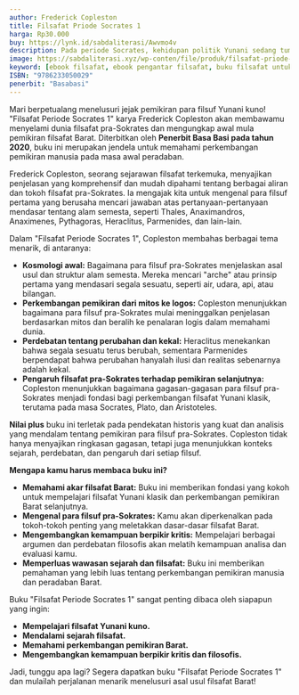 ```yaml
---
author: Frederick Copleston 
title: Filsafat Priode Socrates 1
harga: Rp30.000
buy: https://lynk.id/sabdaliterasi/Awvmo4v
description: Pada periode Socrates, kehidupan politik Yunani sedang tumbuh intensif, khususnya di Athena yang demokratis. Warga bebas memainkan peran apa pun.
image: https://sabdaliterasi.xyz/wp-conten/file/produk/filsafat-priode-socrates-1.jpg
keyword: [ebook filsafat, ebook pengantar filsafat, buku filsafat untuk pemula, buku filsafat terbaik, jual buku filsafat murah, rekomendasi bacaan filsafat, ebook socrates, siapa itu socrates, filsafat di masa socrates]
ISBN: "9786233050029"
penerbit: "Basabasi"
---
```

<p>Mari berpetualang menelusuri jejak pemikiran para filsuf Yunani kuno! "Filsafat Periode Socrates 1" karya Frederick Copleston akan membawamu menyelami dunia filsafat pra-Sokrates dan mengungkap awal mula pemikiran filsafat Barat. Diterbitkan oleh <strong>Penerbit Basa Basi pada tahun 2020</strong>, buku ini merupakan jendela untuk memahami perkembangan pemikiran manusia pada masa awal peradaban.</p><p>Frederick Copleston, seorang sejarawan filsafat terkemuka, menyajikan penjelasan yang komprehensif dan mudah dipahami tentang berbagai aliran dan tokoh filsafat pra-Sokrates. Ia mengajak kita untuk mengenal para filsuf pertama yang berusaha mencari jawaban atas pertanyaan-pertanyaan mendasar tentang alam semesta, seperti Thales, Anaximandros, Anaximenes, Pythagoras, Heraclitus, Parmenides, dan lain-lain.</p><p>Dalam "Filsafat Periode Socrates 1", Copleston membahas berbagai tema menarik, di antaranya:</p><ul><li><strong>Kosmologi awal:</strong> Bagaimana para filsuf pra-Sokrates menjelaskan asal usul dan struktur alam semesta. Mereka mencari "arche" atau prinsip pertama yang mendasari segala sesuatu, seperti air, udara, api, atau bilangan.</li><li><strong>Perkembangan pemikiran dari mitos ke logos:</strong> Copleston menunjukkan bagaimana para filsuf pra-Sokrates mulai meninggalkan penjelasan berdasarkan mitos dan beralih ke penalaran logis dalam memahami dunia.</li><li><strong>Perdebatan tentang perubahan dan kekal:</strong> Heraclitus menekankan bahwa segala sesuatu terus berubah, sementara Parmenides berpendapat bahwa perubahan hanyalah ilusi dan realitas sebenarnya adalah kekal.</li><li><strong>Pengaruh filsafat pra-Sokrates terhadap pemikiran selanjutnya:</strong> Copleston menunjukkan bagaimana gagasan-gagasan para filsuf pra-Sokrates menjadi fondasi bagi perkembangan filsafat Yunani klasik, terutama pada masa Socrates, Plato, dan Aristoteles.</li></ul><p><strong>Nilai plus</strong> buku ini terletak pada pendekatan historis yang kuat dan analisis yang mendalam tentang pemikiran para filsuf pra-Sokrates. Copleston tidak hanya menyajikan ringkasan gagasan, tetapi juga menunjukkan konteks sejarah, perdebatan, dan pengaruh dari setiap filsuf.</p><p><strong>Mengapa kamu harus membaca buku ini?</strong></p><ul><li><strong>Memahami akar filsafat Barat:</strong> Buku ini memberikan fondasi yang kokoh untuk mempelajari filsafat Yunani klasik dan perkembangan pemikiran Barat selanjutnya.</li><li><strong>Mengenal para filsuf pra-Sokrates:</strong> Kamu akan diperkenalkan pada tokoh-tokoh penting yang meletakkan dasar-dasar filsafat Barat.</li><li><strong>Mengembangkan kemampuan berpikir kritis:</strong> Mempelajari berbagai argumen dan perdebatan filosofis akan melatih kemampuan analisa dan evaluasi kamu.</li><li><strong>Memperluas wawasan sejarah dan filsafat:</strong> Buku ini memberikan pemahaman yang lebih luas tentang perkembangan pemikiran manusia dan peradaban Barat.</li></ul><p>Buku "Filsafat Periode Socrates 1" sangat penting dibaca oleh siapapun yang ingin:</p><ul><li><strong>Mempelajari filsafat Yunani kuno.</strong></li><li><strong>Mendalami sejarah filsafat.</strong></li><li><strong>Memahami perkembangan pemikiran Barat.</strong></li><li><strong>Mengembangkan kemampuan berpikir kritis dan filosofis.</strong></li></ul><p>Jadi, tunggu apa lagi? Segera dapatkan buku "Filsafat Periode Socrates 1" dan mulailah perjalanan menarik menelusuri asal usul filsafat Barat!</p>


